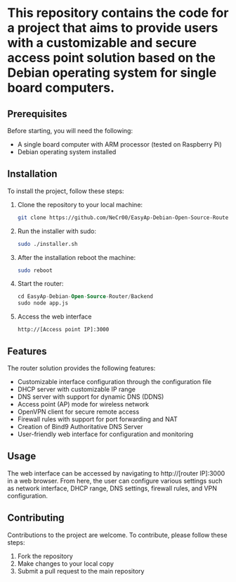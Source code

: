 # This repository contains the code for a project that aims to provide users with a customizable and secure access point solution based on the Debian operating system for single board computers.

## Prerequisites
Before starting, you will need the following:

- A single board computer with ARM processor (tested on Raspberry Pi)
- Debian operating system installed


## Installation
To install the project, follow these steps:

1. Clone the repository to your local machine:
    ```bash
    git clone https://github.com/NeCr00/EasyAp-Debian-Open-Source-Router
    ```
2. Run the installer with sudo:
    ```bash
    sudo ./installer.sh
    ```
3. After the installation reboot the machine:
    ```bash
    sudo reboot
    ```
4. Start the router:
    ```sql
    cd EasyAp-Debian-Open-Source-Router/Backend
    sudo node app.js
    ```
5. Access the web interface 
    ```
    http://[Access point IP]:3000
    ```
    
## Features
The router solution provides the following features:

- Customizable interface configuration through the configuration file
- DHCP server with customizable IP range
- DNS server with support for dynamic DNS (DDNS)
- Access point (AP) mode for wireless network
- OpenVPN client for secure remote access
- Firewall rules with support for port forwarding and NAT
- Creation of Bind9 Authoritative DNS Server
- User-friendly web interface for configuration and monitoring

## Usage
The web interface can be accessed by navigating to http://[router IP]:3000 in a web browser. From here, the user can configure various settings such as network interface, DHCP range, DNS settings, firewall rules, and VPN configuration.


## Contributing
Contributions to the project are welcome. To contribute, please follow these steps:

1. Fork the repository
2. Make changes to your local copy
3. Submit a pull request to the main repository

